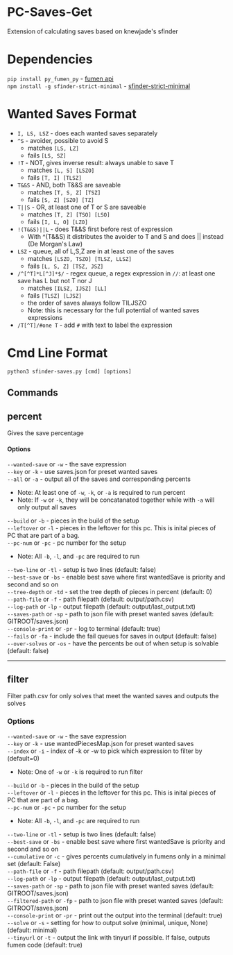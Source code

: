 # PC-Saves-Get
Extension of calculating saves based on knewjade's sfinder

# Dependencies
```pip install py_fumen_py``` - [fumen api](https://github.com/OctupusTea/py-fumen-py/tree/main)  
```npm install -g sfinder-strict-minimal``` - [sfinder-strict-minimal](https://github.com/eight04/sfinder-strict-minimal)  

# Wanted Saves Format
* ``I, LS, LSZ`` - does each wanted saves separately
* ``^S`` - avoider, possible to avoid S
    * matches ``[LS, LZ]``
    * fails ``[LS, SZ]``
* ``!T`` - NOT, gives inverse result: always unable to save T
    * matches ``[L, S] [LSZO]``
    * fails ``[T, I] [TLSZ]``
* ``T&&S`` - AND, both T&&S are saveable
    * matches ``[T, S, Z] [TSZ]``
    * fails ``[S, Z] [SZO] [TZ]``
* ``T||S`` - OR, at least one of T or S are saveable
    * matches ``[T, Z] [TSO] [LSO]``
    * fails ``[I, L, O] [LZO]``
* ``!(T&&S)||L`` - does T&&S first before rest of expression
   * With ^(T&&S) it distributes the avoider to T and S and does || instead (De Morgan's Law)
* ``LSZ`` - queue, all of L,S,Z are in at least one of the saves
    * matches ``[LSZO, TSZO] [TLSZ, LLSZ]``
    * fails ``[L, S, Z] [TSZ, JSZ]``
* ``/^[^T]*L[^J]*$/`` - regex queue, a regex expression in ``//``: at least one save has L but not T nor J
    * matches ``[ILSZ, IJSZ] [LL]``
    * fails ``[TLSZ] [LJSZ]``
    * the order of saves always follow TILJSZO
    * Note: this is necessary for the full potential of wanted saves expressions
* ``/T[^T]/#one T`` - add ``#`` with text to label the expression
# Cmd Line Format
```python3 sfinder-saves.py [cmd] [options]```
## Commands
## percent
Gives the save percentage
#### Options
``--wanted-save`` or ``-w`` - the save expression  
``--key`` or ``-k`` - use saves.json for preset wanted saves  
``--all`` or ``-a`` - output all of the saves and corresponding percents  

  * Note: At least one of ``-w``, ``-k``, or ``-a`` is required to run percent  
  * Note: If ``-w`` or ``-k``, they will be concatanated together while with ``-a`` will only output all saves

`--build` or `-b` - pieces in the build of the setup  
`--leftover` or `-l` - pieces in the leftover for this pc. This is inital pieces of PC that are part of a bag.  
`--pc-num` or `-pc` - pc number for the setup  

  * Note: All `-b`, `-l`, and `-pc` are required to run  

`--two-line` or `-tl` - setup is two lines (default: false)  
``--best-save`` or ``-bs`` - enable best save where first wantedSave is priority and second and so on  
``--tree-depth`` or ``-td`` - set the tree depth of pieces in percent (default: 0)  
``--path-file``  or ``-f`` - path filepath (default: output/path.csv)  
``--log-path`` or ``-lp`` - output filepath (default: output/last_output.txt)  
``--saves-path`` or ``-sp`` - path to json file with preset wanted saves (default: GITROOT/saves.json)  
``--console-print`` or ``-pr`` - log to terminal (default: true)  
``--fails`` or ``-fa`` - include the fail queues for saves in output (default: false)  
``--over-solves`` or ``-os`` - have the percents be out of when setup is solvable (default: false)  
___
## filter
Filter path.csv for only solves that meet the wanted saves and outputs the solves
### Options
``--wanted-save`` or ``-w`` - the save expression  
``--key`` or ``-k`` - use wantedPiecesMap.json for preset wanted saves  
``--index`` or ``-i`` - index of -k or -w to pick which expression to filter by (default=0)  

  * Note: One of ``-w`` or ``-k`` is required to run filter  

`--build` or `-b` - pieces in the build of the setup  
`--leftover` or `-l` - pieces in the leftover for this pc. This is inital pieces of PC that are part of a bag.  
`--pc-num` or `-pc` - pc number for the setup  

  * Note: All `-b`, `-l`, and `-pc` are required to run  

`--two-line` or `-tl` - setup is two lines (default: false)  
``--best-save`` or ``-bs`` - enable best save where first wantedSave is priority and second and so on  
``--cumulative`` or ``-c`` - gives percents cumulatively in fumens only in a minimal set (default: False)  
``--path-file``  or ``-f`` - path filepath (default: output/path.csv)  
``--log-path`` or ``-lp`` - output filepath (default: output/last_output.txt)  
``--saves-path`` or ``-sp`` - path to json file with preset wanted saves (default: GITROOT/saves.json)  
``--filtered-path`` or ``-fp`` - path to json file with preset wanted saves (default: GITROOT/saves.json)  
``--console-print`` or ``-pr`` - print out the output into the terminal (default: true)  
``--solve`` or ``-s`` - setting for how to output solve (minimal, unique, None) (default: minimal)  
``--tinyurl`` or ``-t`` - output the link with tinyurl if possible. If false, outputs fumen code (default: true)  
